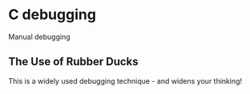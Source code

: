 # C debugging 
Manual debugging



## The Use of Rubber Ducks

This is a widely used debugging technique - and widens your thinking!
 
